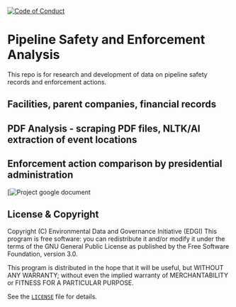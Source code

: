   [![Code of Conduct](https://img.shields.io/badge/%E2%9D%A4-code%20of%20conduct-blue.svg?style=flat)](https://github.com/edgi-govdata-archiving/overview/blob/master/CONDUCT.md)

# Pipeline Safety and Enforcement Analysis
This repo is for research and development of data on pipeline safety records and enforcement actions.

## Facilities, parent companies, financial records

## PDF Analysis - scraping PDF files, NLTK/AI extraction of event locations

## Enforcement action comparison by presidential administration

[![Project google document](https://docs.google.com/document/d/1zI0ypmtAf7wzKFqI9eFujxPWl99844vyxR_uy5kX0eE/edit?usp=sharing)

## License & Copyright

Copyright (C) <year> Environmental Data and Governance Initiative (EDGI)
This program is free software: you can redistribute it and/or modify it under the terms of the GNU General Public License as published by the Free Software Foundation, version 3.0.

This program is distributed in the hope that it will be useful, but WITHOUT ANY WARRANTY; without even the implied warranty of MERCHANTABILITY or FITNESS FOR A PARTICULAR PURPOSE.

See the [`LICENSE`](/LICENSE) file for details.
